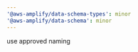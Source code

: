 ```yaml
---
'@aws-amplify/data-schema-types': minor
'@aws-amplify/data-schema': minor
---
```


use approved naming
